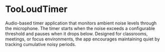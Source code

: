 # TooLoudTimer
Audio-based timer application that monitors ambient noise levels through the microphone. The timer starts when the noise exceeds a configurable threshold and pauses when it drops below. Designed for classrooms, meetings, or focus environments, the app encourages maintaining quiet by tracking cumulative noisy periods. 
